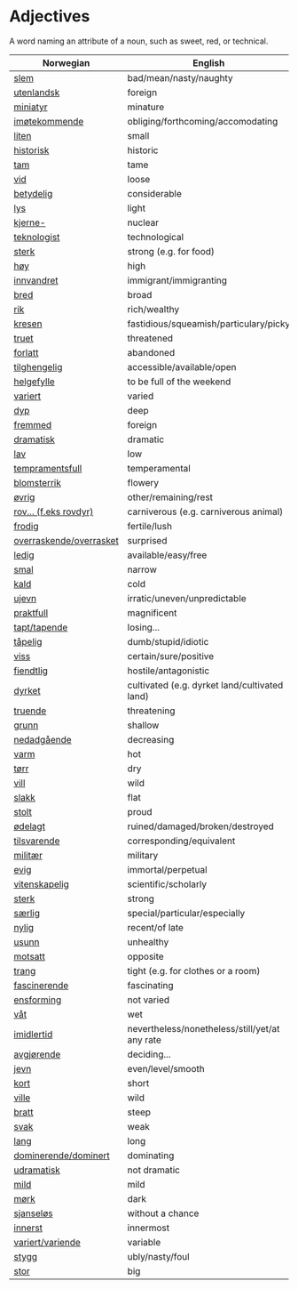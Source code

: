 # Adjectives

A word naming an attribute of a noun, such as sweet, red, or technical.

| Norwegian | English |
| --- | --- |
| [slem](https://www.ordnett.no/search?language=no&phrase=slem) | bad/mean/nasty/naughty |
| [utenlandsk](https://www.ordnett.no/search?language=no&phrase=utenlandsk) | foreign |
| [miniatyr](https://www.ordnett.no/search?language=no&phrase=miniatyr) | minature |
| [imøtekommende](https://www.ordnett.no/search?language=no&phrase=imøtekommende) | obliging/forthcoming/accomodating |
| [liten](https://www.ordnett.no/search?language=no&phrase=liten) | small |
| [historisk](https://www.ordnett.no/search?language=no&phrase=historisk) | historic |
| [tam](https://www.ordnett.no/search?language=no&phrase=tam) | tame |
| [vid](https://www.ordnett.no/search?language=no&phrase=vid) | loose |
| [betydelig](https://www.ordnett.no/search?language=no&phrase=betydelig) | considerable |
| [lys](https://www.ordnett.no/search?language=no&phrase=lys) | light |
| [kjerne-](https://www.ordnett.no/search?language=no&phrase=kjerne-) | nuclear |
| [teknologist](https://www.ordnett.no/search?language=no&phrase=teknologist) | technological |
| [sterk](https://www.ordnett.no/search?language=no&phrase=sterk) | strong (e.g. for food) |
| [høy](https://www.ordnett.no/search?language=no&phrase=høy) | high |
| [innvandret](https://www.ordnett.no/search?language=no&phrase=innvandret) | immigrant/immigranting |
| [bred](https://www.ordnett.no/search?language=no&phrase=bred) | broad |
| [rik](https://www.ordnett.no/search?language=no&phrase=rik) | rich/wealthy |
| [kresen](https://www.ordnett.no/search?language=no&phrase=kresen) | fastidious/squeamish/particulary/picky |
| [truet](https://www.ordnett.no/search?language=no&phrase=truet) | threatened |
| [forlatt](https://www.ordnett.no/search?language=no&phrase=forlatt) | abandoned |
| [tilghengelig](https://www.ordnett.no/search?language=no&phrase=tilghengelig) | accessible/available/open |
| [helgefylle](https://www.ordnett.no/search?language=no&phrase=helgefylle) | to be full of the weekend |
| [variert](https://www.ordnett.no/search?language=no&phrase=variert) | varied |
| [dyp](https://www.ordnett.no/search?language=no&phrase=dyp) | deep |
| [fremmed](https://www.ordnett.no/search?language=no&phrase=fremmed) | foreign |
| [dramatisk](https://www.ordnett.no/search?language=no&phrase=dramatisk) | dramatic |
| [lav](https://www.ordnett.no/search?language=no&phrase=lav) | low |
| [tempramentsfull](https://www.ordnett.no/search?language=no&phrase=tempramentsfull) | temperamental |
| [blomsterrik](https://www.ordnett.no/search?language=no&phrase=blomsterrik) | flowery |
| [øvrig](https://www.ordnett.no/search?language=no&phrase=øvrig) | other/remaining/rest |
| [rov... (f.eks rovdyr)](https://www.ordnett.no/search?language=no&phrase=rov...%20(f.eks%20rovdyr)) | carniverous (e.g. carniverous animal) |
| [frodig](https://www.ordnett.no/search?language=no&phrase=frodig) | fertile/lush |
| [overraskende/overrasket](https://www.ordnett.no/search?language=no&phrase=overraskende/overrasket) | surprised |
| [ledig](https://www.ordnett.no/search?language=no&phrase=ledig) | available/easy/free |
| [smal](https://www.ordnett.no/search?language=no&phrase=smal) | narrow |
| [kald](https://www.ordnett.no/search?language=no&phrase=kald) | cold |
| [ujevn](https://www.ordnett.no/search?language=no&phrase=ujevn) | irratic/uneven/unpredictable |
| [praktfull](https://www.ordnett.no/search?language=no&phrase=praktfull) | magnificent |
| [tapt/tapende](https://www.ordnett.no/search?language=no&phrase=tapt/tapende) | losing... |
| [tåpelig](https://www.ordnett.no/search?language=no&phrase=tåpelig) | dumb/stupid/idiotic |
| [viss](https://www.ordnett.no/search?language=no&phrase=viss) | certain/sure/positive |
| [fiendtlig](https://www.ordnett.no/search?language=no&phrase=fiendtlig) | hostile/antagonistic |
| [dyrket](https://www.ordnett.no/search?language=no&phrase=dyrket) | cultivated (e.g. dyrket land/cultivated land) |
| [truende](https://www.ordnett.no/search?language=no&phrase=truende) | threatening |
| [grunn](https://www.ordnett.no/search?language=no&phrase=grunn) | shallow |
| [nedadgående](https://www.ordnett.no/search?language=no&phrase=nedadgående) | decreasing |
| [varm](https://www.ordnett.no/search?language=no&phrase=varm) | hot |
| [tørr](https://www.ordnett.no/search?language=no&phrase=tørr) | dry |
| [vill](https://www.ordnett.no/search?language=no&phrase=vill) | wild |
| [slakk](https://www.ordnett.no/search?language=no&phrase=slakk) | flat |
| [stolt](https://www.ordnett.no/search?language=no&phrase=stolt) | proud |
| [ødelagt](https://www.ordnett.no/search?language=no&phrase=ødelagt) | ruined/damaged/broken/destroyed |
| [tilsvarende](https://www.ordnett.no/search?language=no&phrase=tilsvarende) | corresponding/equivalent |
| [militær](https://www.ordnett.no/search?language=no&phrase=militær) | military |
| [evig](https://www.ordnett.no/search?language=no&phrase=evig) | immortal/perpetual |
| [vitenskapelig](https://www.ordnett.no/search?language=no&phrase=vitenskapelig) | scientific/scholarly |
| [sterk](https://www.ordnett.no/search?language=no&phrase=sterk) | strong |
| [særlig](https://www.ordnett.no/search?language=no&phrase=særlig) | special/particular/especially |
| [nylig](https://www.ordnett.no/search?language=no&phrase=nylig) | recent/of late |
| [usunn](https://www.ordnett.no/search?language=no&phrase=usunn) | unhealthy |
| [motsatt](https://www.ordnett.no/search?language=no&phrase=motsatt) | opposite |
| [trang](https://www.ordnett.no/search?language=no&phrase=trang) | tight (e.g. for clothes or a room) |
| [fascinerende](https://www.ordnett.no/search?language=no&phrase=fascinerende) | fascinating |
| [ensforming](https://www.ordnett.no/search?language=no&phrase=ensforming) | not varied |
| [våt](https://www.ordnett.no/search?language=no&phrase=våt) | wet |
| [imidlertid](https://www.ordnett.no/search?language=no&phrase=imidlertid) | nevertheless/nonetheless/still/yet/at any rate |
| [avgjørende](https://www.ordnett.no/search?language=no&phrase=avgjørende) | deciding... |
| [jevn](https://www.ordnett.no/search?language=no&phrase=jevn) | even/level/smooth |
| [kort](https://www.ordnett.no/search?language=no&phrase=kort) | short |
| [ville](https://www.ordnett.no/search?language=no&phrase=ville) | wild |
| [bratt](https://www.ordnett.no/search?language=no&phrase=bratt) | steep |
| [svak](https://www.ordnett.no/search?language=no&phrase=svak) | weak |
| [lang](https://www.ordnett.no/search?language=no&phrase=lang) | long |
| [dominerende/dominert](https://www.ordnett.no/search?language=no&phrase=dominerende/dominert) | dominating |
| [udramatisk](https://www.ordnett.no/search?language=no&phrase=udramatisk) | not dramatic |
| [mild](https://www.ordnett.no/search?language=no&phrase=mild) | mild |
| [mørk](https://www.ordnett.no/search?language=no&phrase=mørk) | dark |
| [sjanseløs](https://www.ordnett.no/search?language=no&phrase=sjanseløs) | without a chance |
| [innerst](https://www.ordnett.no/search?language=no&phrase=innerst) | innermost |
| [variert/variende](https://www.ordnett.no/search?language=no&phrase=variert/variende) | variable |
| [stygg](https://www.ordnett.no/search?language=no&phrase=stygg) | ubly/nasty/foul |
| [stor](https://www.ordnett.no/search?language=no&phrase=stor) | big |


